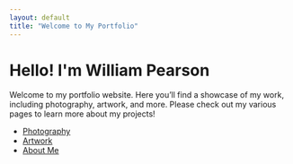 ```yaml
---
layout: default
title: "Welcome to My Portfolio"
---
```


# Hello! I'm William Pearson

Welcome to my portfolio website. Here you’ll find a showcase of my work, including photography, artwork, and more. Please check out my various pages to learn more about my projects!

- [Photography](#)
- [Artwork](#)
- [About Me](#)
